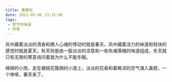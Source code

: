 ```yaml
---
title: 春夏秋
date: 2021-05-06 13:31:06
tags:
 - 季节的味道
 - 闲笔
---
```


风中藏着淡淡的清香和撩人心魂的悸动时就是春天，风中藏着活力的味道和轻快的感觉时就是夏天，秋天则是由一股淡淡的凉意和一些失魂落魄的味道组成，冬天就只有无限的寒意询问着我为什么不能冬眠。



绵绵的小雨，走在被桃花簇拥的小道上，淡淡的花香和着略凉的空气涌入鼻腔，一个哆嗦，春天来了。

